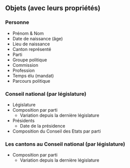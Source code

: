 ## Objets (avec leurs propriétés)

### Personne

- Prénom & Nom
- Date de naissance (âge)
- Lieu de naissance
- Canton représenté
- Parti
- Groupe politique
- Commission
- Profession
- Temps élu (mandat)
- Parcours politique

### Conseil national (par législature)

- Législature
- Composition par parti
    - Variation depuis la dernière législature
- Présidents
    - Date de la présidence
- Composition du Conseil des Etats par parti

### Les cantons au Conseil national (par législature)

- Composition par parti
    - Variation depuis la dernière législature 